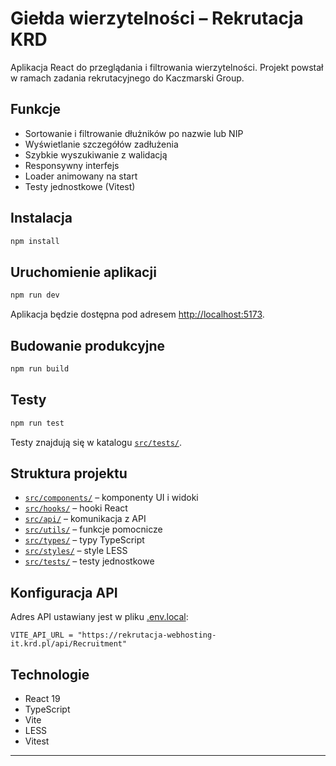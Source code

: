 # Giełda wierzytelności – Rekrutacja KRD

Aplikacja React do przeglądania i filtrowania wierzytelności.
Projekt powstał w ramach zadania rekrutacyjnego do Kaczmarski Group.

## Funkcje

- Sortowanie i filtrowanie dłużników po nazwie lub NIP
- Wyświetlanie szczegółów zadłużenia
- Szybkie wyszukiwanie z walidacją
- Responsywny interfejs
- Loader animowany na start
- Testy jednostkowe (Vitest)

## Instalacja

```sh
npm install
```

## Uruchomienie aplikacji

```sh
npm run dev
```

Aplikacja będzie dostępna pod adresem [http://localhost:5173](http://localhost:5173).

## Budowanie produkcyjne

```sh
npm run build
```

## Testy

```sh
npm run test
```

Testy znajdują się w katalogu [`src/tests/`](src/tests/).

## Struktura projektu

- [`src/components/`](src/components/) – komponenty UI i widoki
- [`src/hooks/`](src/hooks/) – hooki React
- [`src/api/`](src/api/) – komunikacja z API
- [`src/utils/`](src/utils/) – funkcje pomocnicze
- [`src/types/`](src/types/) – typy TypeScript
- [`src/styles/`](src/styles/) – style LESS
- [`src/tests/`](src/tests/) – testy jednostkowe

## Konfiguracja API

Adres API ustawiany jest w pliku [.env.local](.env.local):

```
VITE_API_URL = "https://rekrutacja-webhosting-it.krd.pl/api/Recruitment"
```

## Technologie

- React 19
- TypeScript
- Vite
- LESS
- Vitest

---
